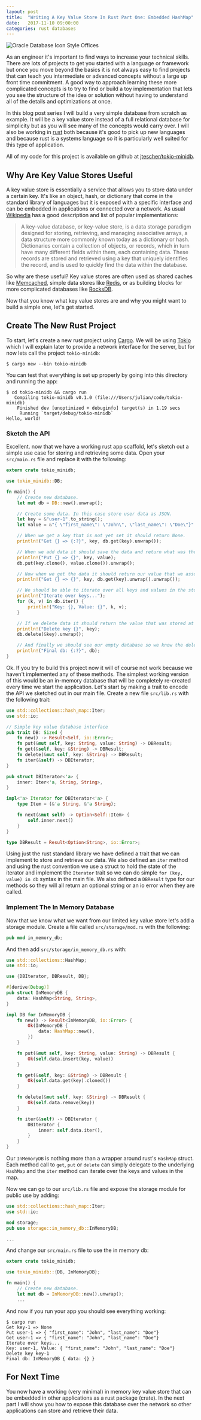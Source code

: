 ```yaml
---
layout: post
title:  "Writing A Key Value Store In Rust Part One: Embedded HashMap"
date:   2017-11-10 09:00:00
categories: rust databases
---
```


![Oracle Database Icon Style Offices](/assets/writing-a-key-value-store-in-rust-part-one/databases.jpg)

As an engineer it's important to find ways to increase your technical skills. There are lots of projects to get you
started with a language or framework but once you move beyond the basics it is not always easy to find projects that can
teach you intermediate or advanced concepts without a large up front time commitment. A good way to approach learning
these more complicated concepts is to try to find or build a toy implementation that lets you see the structure of the
idea or solution without having to understand all of the details and optimizations at once.

In this blog post series I will build a very simple database from scratch as example. It will be a key value store
instead of a full relational database for simplicity but as you will see many of the concepts would carry over. I will
also be working in [rust](https://www.rust-lang.org/) both because it's good to pick up new languages and because rust
is a systems language so it is particularly well suited for this type of application.

All of my code for this project is available on github at [jtescher/tokio-minidb](https://github.com/jtescher/tokio-minidb/tree/v1).

## Why Are Key Value Stores Useful

A key value store is essentially a service that allows you to store data under a certain key. It's like an object, hash,
or dictionary that come in the standard library of languages but it is exposed with a specific interface and can be
embedded in applications or connected over a network. As usual [Wikipedia](https://en.wikipedia.org/wiki/Key-value_database)
has a good description and list of popular implementations:

> A key-value database, or key-value store, is a data storage paradigm designed for storing, retrieving, and managing
associative arrays, a data structure more commonly known today as a dictionary or hash. Dictionaries contain a
collection of objects, or records, which in turn have many different fields within them, each containing data.
These records are stored and retrieved using a key that uniquely identifies the record, and is used to quickly find the
data within the database.

So why are these useful? Key value stores are often used as shared caches like
[Memcached](https://en.wikipedia.org/wiki/Memcached), simple data stores like [Redis](https://redis.io), or as building
blocks for more complicated databases like [RocksDB](http://rocksdb.org).

Now that you know what key value stores are and why you might want to build a simple one, let's get started.

## Create The New Rust Project

To start, let's create a new rust project using [Cargo](http://doc.crates.io). We will be using [Tokio](https://tokio.rs)
which I will explain later to provide a network interface for the server, but for now lets call the project
`tokio-minidb`:

```shell
$ cargo new --bin tokio-minidb
```

You can test that everything is set up properly by going into this directory and running the app:

```shell
$ cd tokio-minidb && cargo run
   Compiling tokio-minidb v0.1.0 (file:///Users/julian/code/tokio-minidb)
    Finished dev [unoptimized + debuginfo] target(s) in 1.19 secs
     Running `target/debug/tokio-minidb`
Hello, world!
```

### Sketch the API

Excellent. now that we have a working rust app scaffold, let's sketch out a simple use case for storing and retrieving
some data. Open your `src/main.rs` file and replace it with the following:

```rust
extern crate tokio_minidb;

use tokio_minidb::DB;

fn main() {
    // Create new database.
    let mut db = DB::new().unwrap();

    // Create some data. In this case store user data as JSON.
    let key = &"user-1".to_string();
    let value = &"{ \"first_name\": \"John\", \"last_name\": \"Doe\"}".to_string();

    // When we get a key that is not yet set it should return None.
    println!("Get {} => {:?}", key, db.get(key).unwrap());

    // When we add data it should save the data and return what was there before, in this case None.
    println!("Put {} => {}", key, value);
    db.put(key.clone(), value.clone()).unwrap();

    // Now when we get the data it should return our value that we associated with this key.
    println!("Get {} => {}", key, db.get(key).unwrap().unwrap());

    // We should be able to iterate over all keys and values in the store.
    println!("Iterate over keys...");
    for (k, v) in db.iter() {
        println!("Key: {}, Value: {}", k, v);
    }

    // If we delete data it should return the value that was stored at the key.
    println!("Delete key {}", key);
    db.delete(&key).unwrap();

    // And finally we should see our empty database so we know the delete was successful.
    println!("Final db: {:?}", db);
}
```

Ok. If you try to build this project now it will of course not work because we haven't implemented any of these methods.
The simplest working version of this would be an in-memory database that will be completely re-created every time we
start the application. Let's start by making a trait to encode the API we sketched out in our main file. Create a new
file `src/lib.rs` with the following trait:

```rust
use std::collections::hash_map::Iter;
use std::io;

// Simple key value database interface
pub trait DB: Sized {
    fn new() -> Result<Self, io::Error>;
    fn put(&mut self, key: String, value: String) -> DBResult;
    fn get(&self, key: &String) -> DBResult;
    fn delete(&mut self, key: &String) -> DBResult;
    fn iter(&self) -> DBIterator;
}

pub struct DBIterator<'a> {
    inner: Iter<'a, String, String>,
}

impl<'a> Iterator for DBIterator<'a> {
    type Item = (&'a String, &'a String);

    fn next(&mut self) -> Option<Self::Item> {
        self.inner.next()
    }
}

type DBResult = Result<Option<String>, io::Error>;
```

Using just the rust standard library we have defined a trait that we can implement to store and retrieve our data. We
also defined an `iter` method and using the rust convention we use a struct to hold the state of the iterator and
implement the `Iterator` trait so we can do simple `for (key, value) in db` syntax in the main file. We also defined a
`DBResult` type for our methods so they will all return an optional string or an io error when they are called.

### Implement The In Memory Database

Now that we know what we want from our limited key value store let's add a storage module. Create a file called
`src/storage/mod.rs` with the following:

```rust
pub mod in_memory_db;
```

And then add `src/storage/in_memory_db.rs` with:

```rust
use std::collections::HashMap;
use std::io;

use {DBIterator, DBResult, DB};

#[derive(Debug)]
pub struct InMemoryDB {
    data: HashMap<String, String>,
}

impl DB for InMemoryDB {
    fn new() -> Result<InMemoryDB, io::Error> {
        Ok(InMemoryDB {
            data: HashMap::new(),
        })
    }

    fn put(&mut self, key: String, value: String) -> DBResult {
        Ok(self.data.insert(key, value))
    }

    fn get(&self, key: &String) -> DBResult {
        Ok(self.data.get(key).cloned())
    }

    fn delete(&mut self, key: &String) -> DBResult {
        Ok(self.data.remove(key))
    }

    fn iter(&self) -> DBIterator {
        DBIterator {
            inner: self.data.iter(),
        }
    }
}
```

Our `InMemoryDB` is nothing more than a wrapper around rust's `HashMap` struct. Each method call to `get`, `put` or
`delete` can simply delegate to the underlying `HashMap` and the `iter` method can iterate over the keys and values in
the map.

Now we can go to our `src/lib.rs` file and expose the storage module for public use by adding:

```rust
use std::collections::hash_map::Iter;
use std::io;

mod storage;
pub use storage::in_memory_db::InMemoryDB;

...
```

And change our `src/main.rs` file to use the in memory db:

```rust
extern crate tokio_minidb;

use tokio_minidb::{DB, InMemoryDB};

fn main() {
    // Create new database.
    let mut db = InMemoryDB::new().unwrap();
    ...
```

And now if you run your app you should see everything working:

```shell
$ cargo run
Get key-1 => None
Put user-1 => { "first_name": "John", "last_name": "Doe"}
Get user-1 => { "first_name": "John", "last_name": "Doe"}
Iterate over keys...
Key: user-1, Value: { "first_name": "John", "last_name": "Doe"}
Delete key key-1
Final db: InMemoryDB { data: {} }
```

## For Next Time

You now have a working (very minimal) in memory key value store that can be embedded in other applications as a rust
package (crate). In the next part I will show you how to expose this database over the network so other applications can
store and retrieve their data.
